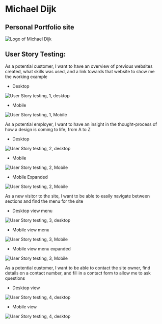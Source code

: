 # Michael Dijk
## Personal Portfolio site

![Logo of Michael Dijk](https://github.com/michaeldijk/ms1/blob/master/readmefiles/logo.PNG)

## User Story Testing:

As a potential customer, I want to have an overview of previous websites created, what skills was used, and a link towards that website to show me the working example
* Desktop

![User Story testing, 1, desktop](https://github.com/michaeldijk/ms1/blob/master/readmefiles/userstories1.PNG)
* Mobile

![User Story testing, 1, Mobile](https://github.com/michaeldijk/ms1/blob/master/readmefiles/userstories2.PNG)

As a potential employer, I want to have an insight in the thought-process of how a design is coming to life, from A to Z
* Desktop

![User Story testing, 2, desktop](https://github.com/michaeldijk/ms1/blob/master/readmefiles/userstories3.PNG)
* Mobile

![User Story testing, 2, Mobile](https://github.com/michaeldijk/ms1/blob/master/readmefiles/userstories4.PNG)

* Mobile Expanded

![User Story testing, 2, Mobile](https://github.com/michaeldijk/ms1/blob/master/readmefiles/userstories5.PNG)

As a new visitor to the site, I want to be able to easily navigate between sections and find the menu for the site
* Desktop view menu

![User Story testing, 3, desktop](https://github.com/michaeldijk/ms1/blob/master/readmefiles/userstories6.PNG)
* Mobile view menu

![User Story testing, 3, Mobile](https://github.com/michaeldijk/ms1/blob/master/readmefiles/userstories7.PNG)
* Mobile view menu expanded

![User Story testing, 3, Mobile](https://github.com/michaeldijk/ms1/blob/master/readmefiles/userstories8.PNG)

As a potential customer, I want to be able to contact the site owner, find details on a contact number, and fill in a contact form to allow me to ask questions
* Desktop view

![User Story testing, 4, desktop](https://github.com/michaeldijk/ms1/blob/master/readmefiles/userstories9.PNG)
* Mobile view

![User Story testing, 4, desktop](https://github.com/michaeldijk/ms1/blob/master/readmefiles/userstories10.PNG)